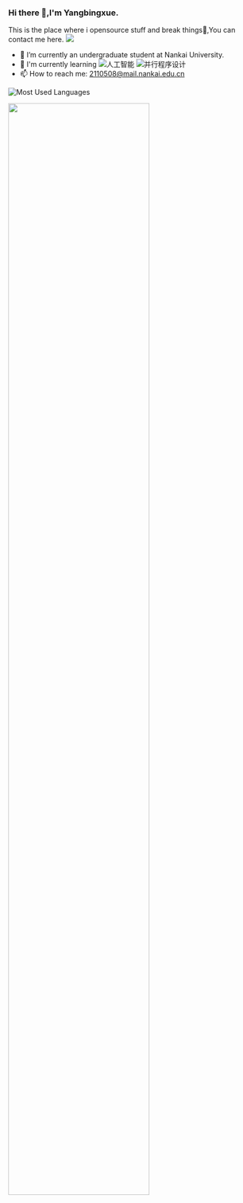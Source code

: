 ### Hi there 👋,I'm Yangbingxue.
This is the place where i opensource stuff and break things🌸,You can contact me here.
![](https://github.com/halfrost/halfrost/blob/master/icons/header_1.png?raw=true)
- 🔭 I’m currently an undergraduate student at Nankai University.
- 🧭 I'm currently learning ![人工智能](https://img.shields.io/badge/Course-AI-yellowgreen)  ![并行程序设计](https://img.shields.io/badge/Course-parallel——programming-blue)
- 📫 How to reach me: 2110508@mail.nankai.edu.cn
  
![Most Used Languages](https://github-readme-stats.vercel.app/api/top-langs/?username=Molotovgirl1&theme=pink&layout=compact)

<img align = "left" src = "https://github-profile-trophy.vercel.app/?username=Molotovgirl1&theme=blue" width="75%" >
